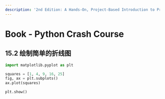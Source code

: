 ```yaml
---
description: '2nd Edition: A Hands-On, Project-Based Introduction to Programming'
---
```


# Book - Python Crash Course

## 15.2 绘制简单的折线图

```python
import matplotlib.pyplot as plt

squares = [1, 4, 9, 16, 25]
fig, ax = plt.subplots()
ax.plot(squares)

plt.show()

```

